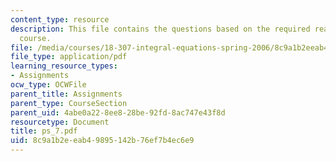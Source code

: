```yaml
---
content_type: resource
description: This file contains the questions based on the required reading for the
  course.
file: /media/courses/18-307-integral-equations-spring-2006/8c9a1b2eeab49895142b76ef7b4ec6e9_ps_7.pdf
file_type: application/pdf
learning_resource_types:
- Assignments
ocw_type: OCWFile
parent_title: Assignments
parent_type: CourseSection
parent_uid: 4abe0a22-8ee8-28be-92fd-8ac747e43f8d
resourcetype: Document
title: ps_7.pdf
uid: 8c9a1b2e-eab4-9895-142b-76ef7b4ec6e9
---
```

